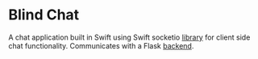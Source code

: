 # Blind Chat

A chat application built in Swift using Swift socketio [library](https://github.com/socketio/socket.io-client-swift) for client 
side chat functionality. Communicates with a Flask [backend](https://github.com/mikaelm1/blind-chat-api). 
